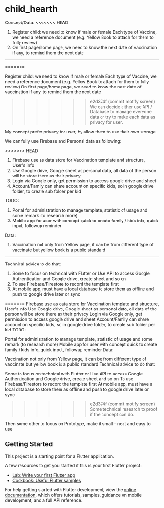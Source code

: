 # child_hearth

Concept/Data:
<<<<<<< HEAD
1. Register child: we need to know if male or female
Each type of Vaccine, we need a reference document (e.g. Yellow Book to attach for them to fully review)
2. On first page/home page, we need to know the next date of vaccination if any, to remind them the next date

-------------------------------------------------------------------------------------

=======

Register child: we need to know if male or female Each type of Vaccine, we need a reference document (e.g. Yellow Book to attach for them to fully review)
On first page/home page, we need to know the next date of vaccination if any, to remind them the next date
>>>>>>> e2d374f (commit motify screen)
We can decide either use API / Database to manage everyone data or try to make each data as privacy for user.

My concept prefer privacy for user, by allow them to use their own storage.

We can fully use Firebase and Personal data as following:

<<<<<<< HEAD
1. Firebase use as data store for Vaccination template and structure, User's info
2. Use Google drive, Google sheet as personal data, all data of the person will be store there as their privacy
3. Login via Google only, get permission to access google drive and sheet
4. Account/Family can share account on specific kids, so in google drive folder, to create sub folder per kid

TODO:
1. Portal for administration to manage template, statistic of usage and some remark (to research more)
2. Mobile app for user with concept quick to create family / kids info, quick input, followup reminder

Data:
1. Vaccination not only from Yellow page, it can be from different type of vaccinate but yellow book is a public standard

-------------------------------------------------------------------------------

Technical advice to do that:
1. Some to focus on technical with Flutter or Use API to access Google Authentication and Google drive, create sheet and so on
2. To use Firebase/Firestore to record the template first
3. At mobile app, must have a local database to store them as offline and push to google drive later or sync

=======
Firebase use as data store for Vaccination template and structure, User's info
Use Google drive, Google sheet as personal data, all data of the person will be store there as their privacy
Login via Google only, get permission to access google drive and sheet
Account/Family can share account on specific kids, so in google drive folder, to create sub folder per kid
TODO:

Portal for administration to manage template, statistic of usage and some remark (to research more)
Mobile app for user with concept quick to create family / kids info, quick input, followup reminder
Data:

Vaccination not only from Yellow page, it can be from different type of vaccinate but yellow book is a public standard
Technical advice to do that:

Some to focus on technical with Flutter or Use API to access Google Authentication and Google drive, create sheet and so on
To use Firebase/Firestore to record the template first
At mobile app, must have a local database to store them as offline and push to google drive later or sync
>>>>>>> e2d374f (commit motify screen)
Some technical research to proof if the concept can do.

Then some other to focus on Prototype, make it small - neat and easy to use

## Getting Started

This project is a starting point for a Flutter application.

A few resources to get you started if this is your first Flutter project:

- [Lab: Write your first Flutter app](https://docs.flutter.dev/get-started/codelab)
- [Cookbook: Useful Flutter samples](https://docs.flutter.dev/cookbook)

For help getting started with Flutter development, view the
[online documentation](https://docs.flutter.dev/), which offers tutorials,
samples, guidance on mobile development, and a full API reference.
